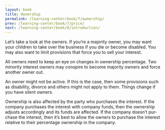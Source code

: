 ```yaml
---
layout: book
title: Ownership
permalink: /learning-center/book/7/ownership/
prev: /learning-center/book/7/price/
next: /learning-center/book/8/introduction/
---
```


Let’s take a look at the own­ers. If you’re a major­ity owner, you may want your chil­dren to take over the busi­ness if you die or become dis­abled. You may also want to limit pro­vi­sions that force you to sell your interest.

All own­ers need to keep an eye on changes in own­er­ship per­cent­age. Two minor­ity inter­est own­ers may con­spire to become major­ity own­ers and force another owner out.

An owner might not be active. If this is the case, then some pro­vi­sions such as dis­abil­ity, divorce and oth­ers might not apply to them. Things change if you have silent owners.

Own­er­ship is also affected by the party who pur­chases the inter­est. If the com­pany pur­chases the inter­est with com­pany funds, then the own­er­ship adjusts accord­ingly and its funds are affected. If the com­pany doesn’t pur­chase the inter­est, then it’s best to allow the own­ers to pur­chase the inter­est rel­a­tive to their per­cent­age own­er­ship in the company.